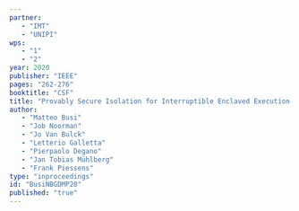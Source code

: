 ```yaml
---
partner: 
   - "IMT"
   - "UNIPI"
wps: 
   - "1"
   - "2"
year: 2020
publisher: "IEEE"
pages: "262-276"
booktitle: "CSF"
title: "Provably Secure Isolation for Interruptible Enclaved Execution on Small Microprocessors"
author: 
   - "Matteo Busi"
   - "Job Noorman"
   - "Jo Van Bulck"
   - "Letterio Galletta"
   - "Pierpaolo Degano"
   - "Jan Tobias Mühlberg"
   - "Frank Piessens"
type: "inproceedings"
id: "BusiNBGDMP20"
published: "true"
---
```


